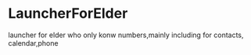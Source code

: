 LauncherForElder
================

launcher for elder who only konw numbers,mainly including for contacts, calendar,phone
